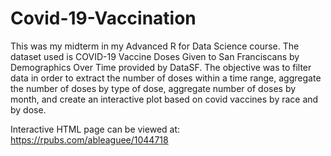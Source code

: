 # Covid-19-Vaccination

This was my midterm in my Advanced R for Data Science course. The dataset used is COVID-19 Vaccine Doses Given to San Franciscans by Demographics Over Time provided by DataSF. The objective was to filter data in order to extract the number of doses within a time range, aggregate the number of doses by type of dose, aggregate number of doses by month, and create an interactive plot based on covid vaccines by race and by dose. 

Interactive HTML page can be viewed at: https://rpubs.com/ableaguee/1044718
